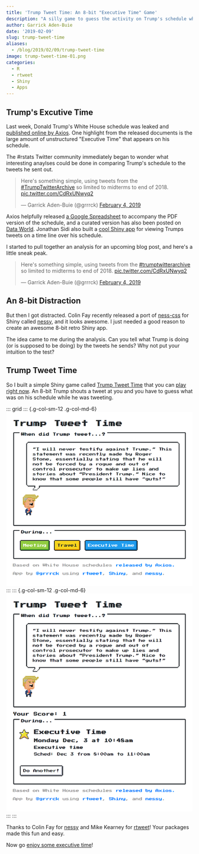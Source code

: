 ```yaml
---
title: 'Trump Tweet Time: An 8-bit "Executive Time" Game'
description: "A silly game to guess the activity on Trump's schedule while he was tweeting."
author: Garrick Aden-Buie
date: '2019-02-09'
slug: trump-tweet-time
aliases:
  - /blog/2019/02/09/trump-tweet-time
image: trump-tweet-time-01.png
categories:
  - R
  - rtweet
  - Shiny
  - Apps
---
```


[axios-article]: https://www.axios.com/donald-trump-private-schedules-leak-executive-time-34e67fbb-3af6-48df-aefb-52e02c334255.html
[data-world]: https://data.world/firsthara/presidential-time
[axios-spreadsheet]: https://docs.google.com/spreadsheets/d/1oITCuVsYdhNXtY7GElLelsrbjRRIPJ1ce-_v-8J1X_A/edit#gid=0
[ness-css]: https://nostalgic-css.github.io/NES.css/
[nessy]: https://github.com/ColinFay/nessy
[app]: https://apps.garrickadenbuie.com/trump-tweet-time
[repo]: https://github.com/gadenbuie/trump-tweet-time
[rtweet]: https://rtweet.info

## Trump's Excutive Time

Last week, Donald Trump's White House schedule was leaked and [published online by Axios][axios-article].
One highlight from the released documents is the large amount of unstructured "Executive Time" that appears on his schedule.

The #rstats Twitter community immediately began to wonder what interesting anaylses could be done in comparing Trump's schedule to the tweets he sent out.

<blockquote class="twitter-tweet blockquote" data-conversation="none" data-twitter-extracted-i1699884431699760446="true">
<p lang="en" dir="ltr">
Here's something simple, using tweets from the <a href="https://twitter.com/hashtag/trumptwitterarchive">#TrumpTwitterArchive</a> so limited to midterms to end of 2018. <a href="https://t.co/CdRxUNwyq2">pic.twitter.com/CdRxUNwyq2</a>
</p>
— Garrick Aden-Buie (<span class="citation" data-cites="grrrck">@grrrck</span>) <a href="https://twitter.com/grrrck/status/1092538573730000899">February 4, 2019</a>
</blockquote>

Axios helpfully released [a Google Spreadsheet][axios-spreadsheet] to accompany the PDF version of the schedule, and a curated version has also been posted on [Data World][data-world]. Jonathan Sidi also built a [cool Shiny app](https://github.com/yonicd/potus_public_schedule) for viewing Trumps tweets on a time line over his schedule.

I started to pull together an analysis for an upcoming blog post, and here's a little sneak peak.

<blockquote class="twitter-tweet" data-conversation="none"><p lang="en" dir="ltr">Here&#39;s something simple, using tweets from the <a href="https://twitter.com/hashtag/trumptwitterarchive?src=hash&amp;ref_src=twsrc%5Etfw">#trumptwitterarchive</a> so limited to midterms to end of 2018. <a href="https://t.co/CdRxUNwyq2">pic.twitter.com/CdRxUNwyq2</a></p>&mdash; Garrick Aden-Buie (@grrrck) <a href="https://twitter.com/grrrck/status/1092538573730000899?ref_src=twsrc%5Etfw">February 4, 2019</a></blockquote> <script async src="https://platform.twitter.com/widgets.js" charset="utf-8"></script>

## An 8-bit Distraction

But then I got distracted.
Colin Fay recently released a port of [ness-css] for Shiny called [nessy], and it looks awesome.
I just needed a good reason to create an awesome 8-bit retro Shiny app.

The idea came to me during the analysis.
Can you tell what Trump is doing (or is supposed to be doing) by the tweets he sends?
Why not put your intuition to the test?

## Trump Tweet Time

So I built a simple Shiny game called [Trump Tweet Time][app] that you can [play right now][app].
An 8-bit Trump shouts a tweet at you and you have to guess what was on his schedule while he was tweeting.

::: grid
::: {.g-col-sm-12 .g-col-md-6}
![A screenshot of a SuperNES-styled Donald Trump with a speach bubble containing a random tweet. Three buttons offer the options for "meeting", "travel" or "executive time"](trump-tweet-time-01.png)
:::
::: {.g-col-sm-12 .g-col-md-6}
![A screenshot after the user has clicked "executive time" revealing that Trump tweeted during Executive Time.](trump-tweet-time-02.png)
:::
:::

Thanks to Colin Fay for [nessy] and Mike Kearney for [rtweet]!
Your packages made this fun and easy.

Now go [enjoy some executive time][app]!
